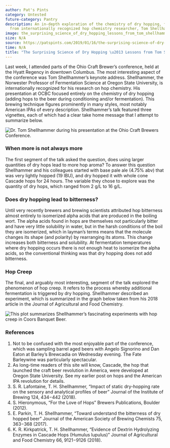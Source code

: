 ```yaml
---
author: Pat's Pints
category: Untested
future-category: Pantry
description: An in-depth exploration of the chemistry of dry hopping, featuring insights
  from internationally recognized hop chemistry researcher, Tom Shellhammer.
image: the_surprising_science_of_dry_hopping_lessons_from_tom_shellhammer.jpg
size: N/A
source: https://patspints.com/2019/01/16/the-surprising-science-of-dry-hopping-lessons-from-tom-shellhammer/
time: N/A
title: "The Surprising Science of Dry Hopping \u2013 Lessons from Tom Shellhammer"
---
```


Last week, I attended parts of the Ohio Craft Brewer’s conference, held at the Hyatt Regency in downtown Columbus. The most interesting aspect of the conference was Tom Shellhammer’s keynote address. Shellhammer, the Norwester Professor of Fermentation Science at Oregon State University, is internationally recognized for his research on hop chemistry. His presentation at OCBC focused entirely on the chemistry of dry hopping (adding hops to the beer during conditioning and/or fermentation). This brewing technique figures prominently in many styles, most notably American IPAs of every description. Shellhammer’s talk featured three vignettes, each of which had a clear take home message that I attempt to summarize below.

![Dr. Tom Shellhammer during his presentation at the Ohio Craft Brewers Conference.](tom-shellhammer.jpg)

### When more is not always more

The first segment of the talk asked the question, does using larger quantities of dry hops lead to more hop aroma? To answer this question Shellhammer and his colleagues started with base pale ale (4.75% abv) that was very lightly hopped (19 IBU), and dry hopped it with whole cone Cascade hops for 24 hours. The variable they chose to explore was the quantity of dry hops, which ranged from 2 g/L to 16 g/L. 

### Does dry hopping lead to bitterness?

Until very recently brewers and brewing scientists attributed hop bitterness almost entirely to isomerized alpha acids that are produced in the boiling wort. The alpha acids found in hops are themselves not particularly bitter and have very little solubility in water, but in the harsh conditions of the boil they are isomerized, which in layman’s terms means that the molecule changes its shape (and polarity) by rearranging its atoms. This change increases both bitterness and solubility. At fermentation temperatures where dry hopping occurs there is not enough heat to isomerize the alpha acids, so the conventional thinking was that dry hopping does not add bitterness. 

### Hop Creep

The final, and arguably most interesting, segment of the talk explored the phenomenon of hop creep. It refers to the process whereby additional fermentation is triggered by dry hopping. Shellhammer described an experiment, which is summarized in the graph below taken from his 2018 article in the Journal of Agricultural and Food Chemistry.

![This plot summarizes Shellhammer’s fascinating experiments with hop creep in Coors Banquet Beer.](hop-creep-shellhammer.jpg)

### References

1. Not to be confused with the most enjoyable part of the conference, which was sampling barrel aged beers with Angelo Signorino and Dan Eaton at Barley’s Brewcadia on Wednesday evening. The Fate Barleywine was particularly spectacular.
2. As long-time readers of this site will know, Cascade, the hop that launched the craft beer revolution in America, were developed at Oregon State University. See my earlier post on hops and the American IPA revolution for details.
3. S. R. Lafontaine, T. H. Shellhammer, “Impact of static dry-hopping rate on the sensory and analytical profiles of beer” Journal of the Institute of Brewing 124, 434−442 (2018).
4. S. Hieronymous, “For the Love of Hops” Brewers Publications, Boulder (2012).
5. E. Parkin, T. H. Shellhammer, “Toward understand the bitterness of dry hopped beer” Journal of the American Society of Brewing Chemists 75, 363−368 (2017).
6. K. R. Kirkpatrick, T. H. Shellhammer, “Evidence of Dextrin Hydrolyzing Enzymes in Cascade Hops (Humulus lupulus)” Journal of Agricultural and Food Chemistry 66, 9121−9126 (2018).